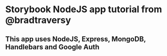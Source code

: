 # Storybook NodeJS app tutorial from @bradtraversy

## This app uses NodeJS, Express, MongoDB, Handlebars and Google Auth
